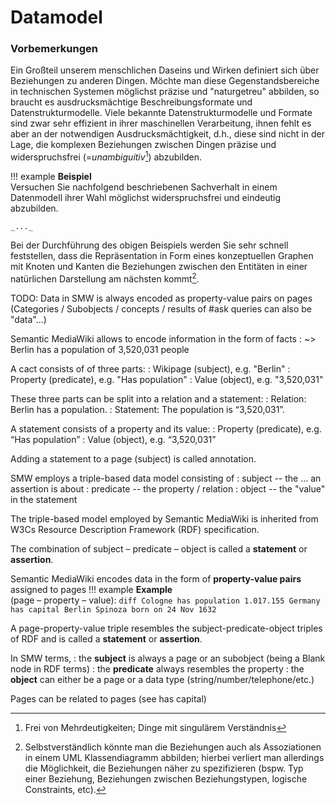 # Datamodel


### Vorbemerkungen

Ein Großteil unserem menschlichen Daseins und Wirken definiert sich über Beziehungen zu anderen Dingen. 
Möchte man diese Gegenstandsbereiche in technischen Systemen möglichst präzise und "naturgetreu" abbilden, so braucht es ausdrucksmächtige Beschreibungsformate und Datenstrukturmodelle.
Viele bekannte Datenstrukturmodelle und Formate sind zwar sehr effizient in ihrer maschinellen Verarbeitung, ihnen fehlt es aber an der notwendigen Ausdrucksmächtigkeit, d.h., diese sind nicht in der Lage, die komplexen Beziehungen zwischen Dingen präzise und widerspruchsfrei (=*unambiguitiv*[^1]) abzubilden.

[^1]: Frei von Mehrdeutigkeiten; Dinge mit singulärem Verständnis

!!! example
    **Beispiel**  
    Versuchen Sie nachfolgend beschriebenen Sachverhalt in einem Datenmodell ihrer Wahl möglichst widerspruchsfrei und eindeutig abzubilden.

    _..._

Bei der Durchführung des obigen Beispiels werden Sie sehr schnell feststellen, dass die Repräsentation in Form eines konzeptuellen Graphen mit Knoten und Kanten die Beziehungen zwischen den Entitäten in einer natürlichen Darstellung am nächsten kommt[^2].

[^2]: Selbstverständlich könnte man die Beziehungen auch als Assoziationen in einem UML Klassendiagramm abbilden; hierbei verliert man allerdings die Möglichkeit, die Beziehungen näher zu spezifizieren (bspw. Typ einer Beziehung, Beziehungen zwischen Beziehungstypen, logische Constraints, etc).

TODO: Data in SMW is always encoded as property-value pairs on pages (Categories / Subobjects / concepts / results of #ask queries can also be "data"...)

Semantic MediaWiki allows to encode information in the form of facts
: ~> Berlin has a population of 3,520,031 people

A cact consists of of three parts:
: Wikipage (subject), e.g. "Berlin"
: Property (predicate), e.g. "Has population"
: Value (object), e.g. "3,520,031"

These three parts can be split into a relation and a statement:
: Relation: Berlin has a population. 
: Statement: The population is “3,520,031”.

A statement consists of a property and its value:
: Property (predicate), e.g. “Has population” 
: Value (object), e.g. “3,520,031”

Adding a statement to a page (subject) is called annotation.





SMW employs a triple-based data model consisting of
: subject -- the ... an assertion is about
: predicate -- the property / relation
: object -- the "value" in the statement

The triple-based model employed by Semantic MediaWiki is inherited from W3Cs Resource Description Framework (RDF) specification.

The combination of subject – predicate – object is called a **statement** or **assertion**.

Semantic MediaWiki encodes data in the form of **property-value pairs** assigned to pages
!!! example
    **Example**  
    (page – property – value):
    ``` diff
    Cologne has population 1.017.155
    Germany has capital Berlin
    Spinoza born on 24 Nov 1632
    ```

A page-property-value triple resembles the subject-predicate-object triples of RDF and is called a **statement** or **assertion**.

In SMW terms, 
: the **subject** is always a page or an subobject (being a Blank node in RDF terms)
: the **predicate** always resembles the property
: the **object** can either be a page or a data type (string/number/telephone/etc.)


Pages can be related to pages (see has capital)